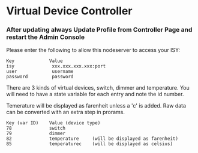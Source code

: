 
# Virtual Device Controller

### After updating always Update Profile from Controller Page and restart the Admin Console

Please enter the following to allow this nodeserver to access your ISY:

    Key             Value
    isy              xxx.xxx.xxx.xxx:port
    user             username
    password         password
    
    
There are 3 kinds of virtual devices, switch, dimmer and temperature. You will need to have a state variable for each entry and note the id number.

Temerature will be displayed as farenheit unless a 'c' is added. Raw data can be converted with an extra step in prorams.

    Key (var ID)    Value (device type)
    78              switch
    79              dimmer
    82              temperature     (will be displayed as farenheit)
    85              temperaturec    (will be displayed as celsius)
    
    
    
